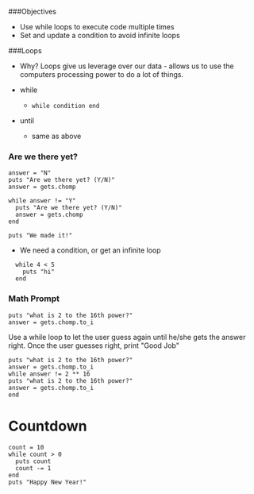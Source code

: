 ###Objectives
- Use while loops to execute code multiple times
- Set and update a condition to avoid infinite loops

###Loops
* Why? Loops give us leverage over our data - allows us to use the computers processing power to do a lot of things.

* while
  * `while condition end`
* until
  *  same as above

### Are we there yet?

```
answer = "N"
puts "Are we there yet? (Y/N)"
answer = gets.chomp

while answer != "Y"
  puts "Are we there yet? (Y/N)"
  answer = gets.chomp
end

puts "We made it!"
```

* We need a condition, or get an infinite loop
```
  while 4 < 5
    puts "hi"
  end
```

### Math Prompt

```
puts "what is 2 to the 16th power?"
answer = gets.chomp.to_i
```

 Use a while loop to let the user guess again until he/she gets the answer right.
 Once the user guesses right, print "Good Job"
```
puts "what is 2 to the 16th power?"
answer = gets.chomp.to_i
while answer != 2 ** 16
puts "what is 2 to the 16th power?"
answer = gets.chomp.to_i
end
```

# Countdown
```
count = 10
while count > 0
  puts count
  count -= 1
end
puts "Happy New Year!"
```